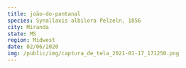 ```yaml
---
title: joão-do-pantanal
species: Synallaxis albilora Pelzeln, 1856
city: Miranda
state: MS
region: Midwest
date: 02/06/2020
img: /public/img/captura_de_tela_2021-01-17_171250.png
---
```

